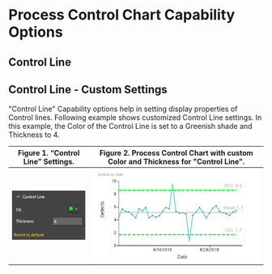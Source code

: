 # Process Control Chart Capability Options

## Control Line

## Control Line - Custom Settings
"Control Line" Capability options help in setting display properties of Control lines. Following example shows customized Control Line settings. In this example, the Color of the Control Line is set to a Greenish shade and Thickness to 4. 

| Figure 1. “Control Line” Settings. | Figure 2. Process Control Chart with custom Color and Thickness for "Control Line". |
|---|---|
| <img src="images/ControlLine.png" alt="Drawing" width="200px">  | <img src="images/ControlLineSample.png" alt="Drawing" width="500px"> |
